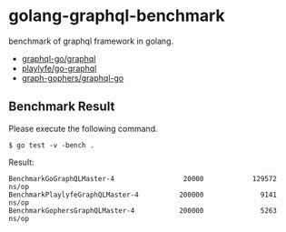 # golang-graphql-benchmark

benchmark of graphql framework in golang.

* [graphql-go/graphql](github.com/graphql-go/graphql)
* [playlyfe/go-graphql](github.com/playlyfe/go-graphql)
* [graph-gophers/graphql-go](https://github.com/graph-gophers/graphql-go)

## Benchmark Result

Please execute the following command.

```
$ go test -v -bench .
```

Result:

```
BenchmarkGoGraphQLMaster-4                 20000            129572 ns/op
BenchmarkPlaylyfeGraphQLMaster-4          200000              9141 ns/op
BenchmarkGophersGraphQLMaster-4           200000              5263 ns/op
```
